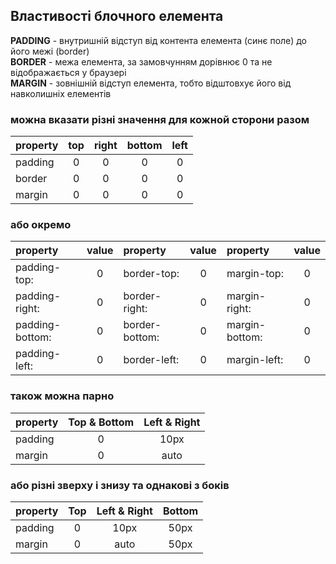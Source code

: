 ## Властивості блочного елемента

__PADDING__ - внутришній відступ від контента елемента (синє поле) до його межі (border)  
__BORDER__ - межа елемента, за замовчунням дорівнює 0 та не відображається у браузері  
__MARGIN__ - зовнішній відступ елемента, тобто відштовхує його від навколишніх елементів

### можна вказати різні значення для кожной сторони разом

| property | top    | right    | bottom | left     | 
|:-------- |:------:|:--------:|:------:|:--------:|
| padding  | 0      | 0        | 0      | 0        |
| border   | 0      | 0        | 0      | 0        |
| margin   | 0      | 0        | 0      | 0        |


### або окремо 
| property        | value  | property       | value  | property       | value  |
|:----------------|:------:|:-------------- |:------:|:---------------|:------:|
| padding-top:    | 0      | border-top:    | 0      | margin-top:    | 0      |
| padding-right:  | 0      | border-right:  | 0      | margin-right:  | 0      | 
| padding-bottom: | 0      | border-bottom: | 0      | margin-bottom: | 0      | 
| padding-left:   | 0      | border-left:   | 0      | margin-left:   | 0      | 

### також можна парно
| property | Top & Bottom | Left & Right | 
|:-------- |:------------:|:------------:|
| padding  | 0            | 10px         |
| margin   | 0            | auto         |

### або різні зверху і знизу та однакові з боків 
| property | Top  | Left & Right | Bottom |
|:-------- |:----:|:------------:|:------:|
| padding  | 0    | 10px         | 50px   |
| margin   | 0    | auto         | 50px   |
